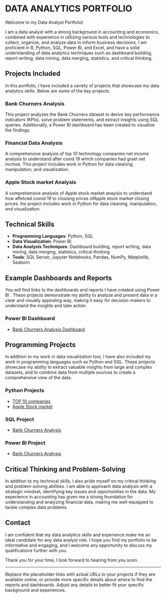 # DATA ANALYTICS PORTFOLIO

Welcome to my Data Analyst Portfolio!

I am a data analyst with a strong background in accounting and economics, combined with experience in utilizing various tools and technologies to collect, organize, and analyze data to inform business decisions. I am proficient in R, Python, SQL, Power BI, and Excel, and have a solid understanding of data analytics techniques such as dashboard building, report writing, data mining, data merging, statistics, and critical thinking.

## Projects Included

In this portfolio, I have included a variety of projects that showcase my data analytics skills. Below are some of the key projects:

### Bank Churners Analysis
This project analyzes the Bank Churners dataset to derive key performance indicators (KPIs), solve problem statements, and extract insights using SQL queries. Additionally, a Power BI dashboard has been created to visualize the findings.

### Financial Data Analysis
A comprehensive analysis of top 10 technology companies  net income analysis to understand after covid 19 which companies had graet net incmoe. This project includes work in Python for data cleaning, manipulation, and visualization.

### Apple Stock market Analysis
A comprehensive analysis of Apple stock market anayisis to understand how affetced covod 19 to closisng prices ofApple stock market closing prices. his project includes work in Python for data cleaning, manipulation, and visualization.

## Technical Skills

- **Programming Languages**: Python, SQL
- **Data Visualization**: Power BI 
- **Data Analysis Techniques**: Dashboard building, report writing, data mining, data merging, statistics, critical thinking
- **Tools**: SQL Server, Jupyter Notebooks, Pandas, NumPy, Matplotlib, Seaborn

## Example Dashboards and Reports

You will find links to the dashboards and reports I have created using   Power BI . These projects demonstrate my ability to analyze and present data in a clear and visually appealing way, making it easy for decision-makers to understand the insights and take action.

### Power BI Dashboard
- [Bank Churners Analysis Dashboard](#)



## Programming Projects

In addition to my work in data visualization tool, I have also included my work in programming languages such as Python and SQL. These projects showcase my ability to extract valuable insights from large and complex datasets, and to combine data from multiple sources to create a comprehensive view of the data.

### Python Projects
- [TOP 10 companies](python/Untitled1.ipynb#)
- [Apple Stock market](python/Untitled2.ipynb#)

### SQL Project
- [Bank Churners Analysis](SQL/bankchurn.sql#)

### Power BI  Project
- [Bank Churners Analysis](SQL/bankchurn.sql#)

## Critical Thinking and Problem-Solving

In addition to my technical skills, I also pride myself on my critical thinking and problem-solving abilities. I am able to approach data analysis with a strategic mindset, identifying key issues and opportunities in the data. My experience in accounting  has given me a strong foundation for understanding and analyzing financial data, making me well-equipped to tackle complex data problems.

## Contact

I am confident that my data analytics skills and experience make me an ideal candidate for any data analyst role. I hope you find my portfolio to be informative and engaging, and I welcome any opportunity to discuss my qualifications further with you.

Thank you for your time, I look forward to hearing from you soon.

---

Replace the placeholder links with actual URLs to your projects if they are available online, or provide more specific details about where to find the reports and dashboards. Adjust any details to better fit your specific background and experiences.
